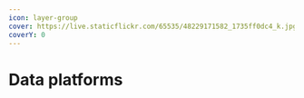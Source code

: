 ```yaml
---
icon: layer-group
cover: https://live.staticflickr.com/65535/48229171582_1735ff0dc4_k.jpg
coverY: 0
---
```


# Data platforms

